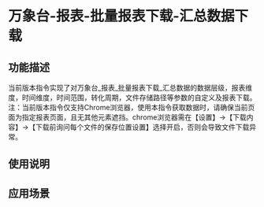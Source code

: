 # 万象台-报表-批量报表下载-汇总数据下载
## 功能描述
当前版本指令实现了对万象台_报表_批量报表下载_汇总数据的数据层级，报表维度，时间维度，时间范围，转化周期，文件存储路径等参数的自定义及报表下载。
注：当前版本指令仅支持Chrome浏览器，使用本指令获取数据时，请确保当前页面为指定报表页面，且无其他元素遮挡。chrome浏览器需在【设置】→【下载内容】→【下载前询问每个文件的保存位置设置】选择开启，否则会导致文件下载异常。
## 使用说明
## 应用场景
